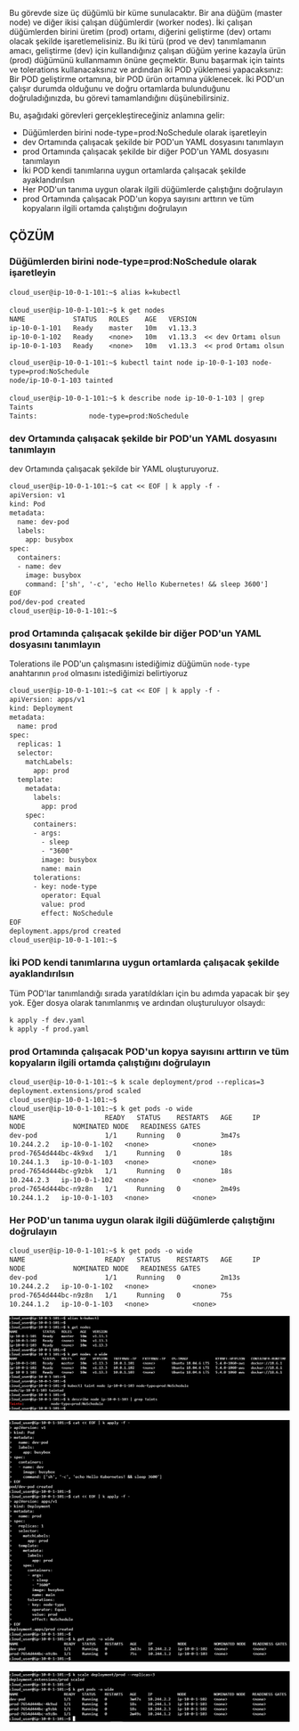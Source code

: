 Bu görevde size üç düğümlü bir küme sunulacaktır. Bir ana düğüm (master node) ve diğer ikisi çalışan düğümlerdir (worker nodes). İki çalışan düğümlerden birini üretim (prod) ortamı, diğerini geliştirme (dev) ortamı olacak şekilde işaretlemelisiniz. Bu iki türü (prod ve dev) tanımlamanın amacı, geliştirme (dev) için kullandığınız çalışan düğüm yerine kazayla ürün (prod) düğümünü kullanmamın önüne geçmektir. Bunu başarmak için taints ve tolerations kullanacaksınız ve ardından iki POD yüklemesi yapacaksınız: Bir POD geliştirme ortamına, bir POD ürün ortamına yüklenecek. İki POD'un çalışır durumda olduğunu ve doğru ortamlarda bulunduğunu doğruladığınızda, bu görevi tamamlandığını düşünebilirsiniz.

Bu, aşağıdaki görevleri gerçekleştireceğiniz anlamına gelir:
- Düğümlerden birini node-type=prod:NoSchedule olarak işaretleyin
- dev Ortamında çalışacak şekilde bir POD'un YAML dosyasını tanımlayın
- prod Ortamında çalışacak şekilde bir diğer POD'un YAML dosyasını tanımlayın
- İki POD kendi tanımlarına uygun ortamlarda çalışacak şekilde ayaklandırılsın
- Her POD'un tanıma uygun olarak ilgili düğümlerde çalıştığını doğrulayın
- prod Ortamında çalışacak POD'un kopya sayısını arttırın ve tüm kopyaların ilgili ortamda çalıştığını doğrulayın

## ÇÖZÜM

### Düğümlerden birini node-type=prod:NoSchedule olarak işaretleyin

```shell
cloud_user@ip-10-0-1-101:~$ alias k=kubectl

cloud_user@ip-10-0-1-101:~$ k get nodes
NAME            STATUS   ROLES    AGE   VERSION
ip-10-0-1-101   Ready    master   10m   v1.13.3
ip-10-0-1-102   Ready    <none>   10m   v1.13.3  << dev Ortamı olsun
ip-10-0-1-103   Ready    <none>   10m   v1.13.3  << prod Ortamı olsun
```


```shell
cloud_user@ip-10-0-1-101:~$ kubectl taint node ip-10-0-1-103 node-type=prod:NoSchedule
node/ip-10-0-1-103 tainted

cloud_user@ip-10-0-1-101:~$ k describe node ip-10-0-1-103 | grep Taints
Taints:             node-type=prod:NoSchedule
```

### dev Ortamında çalışacak şekilde bir POD'un YAML dosyasını tanımlayın

dev Ortamında çalışacak şekilde bir YAML oluşturuyoruz. 

```shell
cloud_user@ip-10-0-1-101:~$ cat << EOF | k apply -f -
apiVersion: v1
kind: Pod
metadata:
  name: dev-pod
  labels:
    app: busybox
spec:
  containers:
  - name: dev
    image: busybox
    command: ['sh', '-c', 'echo Hello Kubernetes! && sleep 3600']
EOF
pod/dev-pod created
cloud_user@ip-10-0-1-101:~$
```

### prod Ortamında çalışacak şekilde bir diğer POD'un YAML dosyasını tanımlayın

Tolerations ile POD'un çalışmasını istediğimiz düğümün `node-type` anahtarının `prod` olmasını istediğimizi belirtiyoruz

```shell
cloud_user@ip-10-0-1-101:~$ cat << EOF | k apply -f -
apiVersion: apps/v1
kind: Deployment
metadata:
  name: prod
spec:
  replicas: 1
  selector:
    matchLabels:
      app: prod
  template:
    metadata:
      labels:
        app: prod
    spec:
      containers:
      - args:
        - sleep
        - "3600"
        image: busybox
        name: main
      tolerations:
      - key: node-type
        operator: Equal
        value: prod
        effect: NoSchedule
EOF
deployment.apps/prod created
cloud_user@ip-10-0-1-101:~$
```


### İki POD kendi tanımlarına uygun ortamlarda çalışacak şekilde ayaklandırılsın
Tüm POD'lar tanımlandığı sırada yaratıldıkları için bu adımda yapacak bir şey yok.
Eğer dosya olarak tanımlanmış ve ardından oluşturuluyor olsaydı:

```shell
k apply -f dev.yaml
k apply -f prod.yaml
```


### prod Ortamında çalışacak POD'un kopya sayısını arttırın ve tüm kopyaların ilgili ortamda çalıştığını doğrulayın

```shell
cloud_user@ip-10-0-1-101:~$ k scale deployment/prod --replicas=3
deployment.extensions/prod scaled
cloud_user@ip-10-0-1-101:~$
cloud_user@ip-10-0-1-101:~$ k get pods -o wide
NAME                    READY   STATUS    RESTARTS   AGE     IP           NODE            NOMINATED NODE   READINESS GATES
dev-pod                 1/1     Running   0          3m47s   10.244.2.2   ip-10-0-1-102   <none>           <none>
prod-7654d444bc-4k9xd   1/1     Running   0          18s     10.244.1.3   ip-10-0-1-103   <none>           <none>
prod-7654d444bc-g9zbk   1/1     Running   0          18s     10.244.2.3   ip-10-0-1-102   <none>           <none>
prod-7654d444bc-n9z8n   1/1     Running   0          2m49s   10.244.1.2   ip-10-0-1-103   <none>           <none>
```

### Her POD'un tanıma uygun olarak ilgili düğümlerde çalıştığını doğrulayın

```shell
cloud_user@ip-10-0-1-101:~$ k get pods -o wide
NAME                    READY   STATUS    RESTARTS   AGE     IP           NODE            NOMINATED NODE   READINESS GATES
dev-pod                 1/1     Running   0          2m13s   10.244.2.2   ip-10-0-1-102   <none>           <none>
prod-7654d444bc-n9z8n   1/1     Running   0          75s     10.244.1.2   ip-10-0-1-103   <none>           <none>
```

![](.vscode/readme-images/2022-08-14-19-50-15.png)


![](.vscode/readme-images/2022-08-14-19-54-28.png)


![](.vscode/readme-images/2022-08-14-19-54-50.png)